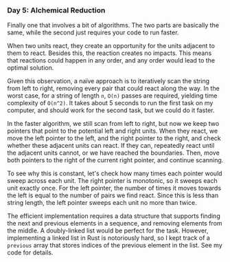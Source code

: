 ### Day 5: Alchemical Reduction

Finally one that involves a bit of algorithms. The two parts are basically the same, while the second just requires your code to run faster.

When two units react, they create an opportunity for the units adjacent to them to react. Besides this, the reaction creates no impacts. This means that reactions could happen in any order, and any order would lead to the optimal solution.

Given this observation, a naïve approach is to iteratively scan the string from left to right, removing every pair that could react along the way. In the worst case, for a string of length `n`, `O(n)` passes are required, yielding time complexity of `O(n^2)`. It takes about 5 seconds to run the first task on my computer, and should work for the second task, but we could do it faster.

In the faster algorithm, we still scan from left to right, but now we keep two pointers that point to the potential left and right units. When they react, we move the left pointer to the left, and the right pointer to the right, and check whether these adjacent units can react. If they can, repeatedly react until the adjacent units cannot, or we have reached the boundaries. Then, move both pointers to the right of the current right pointer, and continue scanning.

To see why this is constant, let's check how many times each pointer would sweep across each unit. The right pointer is monotonic, so it sweeps each unit exactly once. For the left pointer, the number of times it moves towards the left is equal to the number of pairs we find react. Since this is less than string length, the left pointer sweeps each unit no more than twice.

The efficient implementation requires a data structure that supports finding the next and previous elements in a sequence, and removing elements from the middle. A doubly-linked list would be perfect for the task. However, implementing a linked list in Rust is notoriously hard, so I kept track of a `previous` array that stores indices of the previous element in the list. See my code for details.